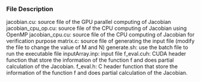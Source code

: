 ### File Description

jacobian.cu: source file of the GPU parallel computing of Jacobian
jacobian_cpu_op.cu: source file of the CPU computing of Jacobian using OpenMP
jacobian_cpu.cu: source file of the CPU computing of Jacobian for verification purpose
matrix.c: source file of generating the input file (modify the file to change the value of M and N)
generate.sh: use the batch file to run the executable file
inputArray.inp: input file
f_eval.cuh: CUDA header function that store the information of the function f and does partial calculation of the Jacobian.
f_eval.h: C header function that store the information of the function f and does partial calculation of the Jacobian.


